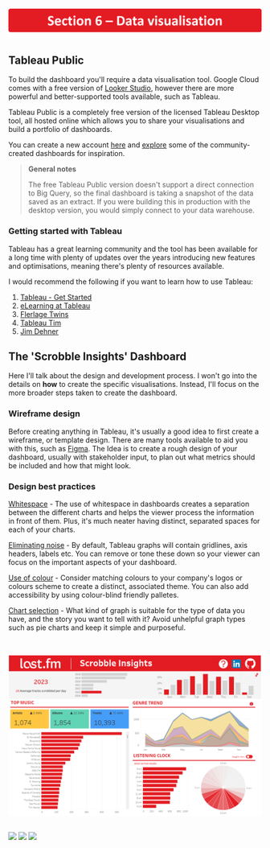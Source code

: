 <p align="center">
 <picture>
 <img src="https://github.com/jackv-murray/lastfm-scrobble-analysis/blob/main/assets/section%206.png" width="800">
 </picture>
 </p>

 ## Tableau Public
 To build the dashboard you'll require a data visualisation tool. Google Cloud comes with a free version of [Looker Studio](https://lookerstudio.google.com/overview), however there are more powerful and better-supported tools available, such as Tableau. 

 Tableau Public is a completely free version of the licensed Tableau Desktop tool, all hosted online which allows you to share your visualisations and build a portfolio of dashboards. 

You can create a new account  [here](https://public.tableau.com/en-gb/s/#modal-signup) and [explore](https://public.tableau.com/app/discover) some of the community-created dashboards for inspiration. 


> **General notes**
> 
>The free Tableau Public version doesn't support a direct connection to Big Query, so the final dashboard is taking a snapshot of the data saved as an extract. If you were building this in production with the desktop version, you would simply connect to your data warehouse. 


### Getting started with Tableau
Tableau has a great learning community and the tool has been available for a long time with plenty of updates over the years introducing new features and optimisations, meaning there's plenty of resources available.

I would recommend the following if you want to learn how to use Tableau:
1. [Tableau - Get Started](https://www.tableau.com/en-gb/learn/get-started)
2. [eLearning at Tableau](https://www.tableau.com/en-gb/learn/training/elearning)
3. [Flerlage Twins](https://www.flerlagetwins.com/)
4. [Tableau Tim](https://www.youtube.com/@TableauTim)
5. [Jim Dehner](https://jimdehner.com/)

## The 'Scrobble Insights' Dashboard
Here I'll talk about the design and development process. I won't go into the details on **how** to create the specific visualisations. Instead, I'll focus on the more broader steps taken to create the dashboard.

### Wireframe design
Before creating anything in Tableau, it's usually a good idea to first create a wireframe, or template design. There are many tools available to aid you with this, such as [Figma](https://www.figma.com/). The Idea is to create
a rough design of your dashboard, usually with stakeholder input, to plan out what metrics should be included and how that might look.

### Design best practices

[Whitespace](https://playfairdata.com/dashboard-element-5-white-space/) - The use of whitespace in dashboards creates a separation between the different charts and helps the viewer process the information in front of them. 
Plus, it's much neater having distinct, separated spaces for each of your charts.

[Eliminating noise](https://www.thedataschool.co.uk/tobias-fitschen/dashboard-design-best-practices/) - By default, Tableau graphs will contain gridlines, axis headers, labels etc. You can remove or tone these down so your viewer can focus on the important aspects of your dashboard.

[Use of colour](https://www.thedataschool.co.uk/tobias-fitschen/dashboard-design-best-practices-color/) - Consider matching colours to your company's logos or colours scheme to create a distinct, associated theme. You can also add accessibility by using colour-blind friendly palletes.

[Chart selection](https://public.tableau.com/app/profile/adedamola8122/viz/ChartSelectionGuide2/Dashboard) - What kind of graph is suitable for the type of data you have, and the story you want to tell with it? Avoid unhelpful graph types such as pie charts and keep it simple and purposeful.

</br>

[![project](https://github.com/jackv-murray/lastfm-scrobble-analysis/blob/main/assets/scrobble_db.png)](https://public.tableau.com/app/profile/jack.murray5825/viz/Last_fm-ScrobbleInsights/design2)


## 
[<img src="https://github.com/jackv-murray/lastfm_scrobble_analysis/blob/main/assets/back.png" width="80">](https://github.com/jackv-murray/lastfm-scrobble-analysis/blob/main/reproducibility/modelling_with_dbt.md)
[<img src="https://github.com/jackv-murray/lastfm_scrobble_analysis/blob/main/assets/home.png" width="80">](https://github.com/jackv-murray/lastfm_scrobble_analysis)
[<img src="https://github.com/jackv-murray/lastfm_scrobble_analysis/blob/main/assets/next.png" width="80">](https://github.com/jackv-murray/lastfm-scrobble-analysis/blob/main/reproducibility/thoughts_and_improvements.md)
